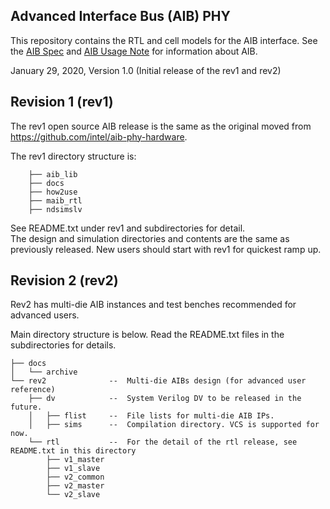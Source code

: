 ## Advanced Interface Bus (AIB) PHY
This repository contains the RTL and cell models for the AIB interface.  See the [AIB Spec](https://github.com/chipsalliance/aib-phy-hardware/blob/master/docs/AIB_Specification%201_2.pdf) and [AIB Usage Note](https://github.com/chipsalliance/aib-phy-hardware/blob/master/docs/AIB_Usage_Note_v1_2_1.pdf) for information about AIB.

January 29, 2020, Version 1.0 (Initial release of the rev1 and rev2)

## Revision 1 (rev1)
The rev1 open source AIB release is the same as the original moved from https://github.com/intel/aib-phy-hardware.

The rev1 directory structure is:                                    
```aib_phy_hardware
    ├── aib_lib
    ├── docs
    ├── how2use
    ├── maib_rtl
    ├── ndsimslv
```
See README.txt under rev1 and subdirectories for detail.                  
The design and simulation directories and contents are the same as previously released.
New users should start with rev1 for quickest ramp up.                                   

## Revision 2 (rev2)
Rev2 has multi-die AIB instances and test benches recommended for advanced users.

Main directory structure is below.  Read the README.txt files in the subdirectories for details.

```aib_phy_hardware
├── docs
│   └── archive
└── rev2              --  Multi-die AIBs design (for advanced user reference)
    ├── dv            --  System Verilog DV to be released in the future.
    │   ├── flist     --  File lists for multi-die AIB IPs.
    │   ├── sims      --  Compilation directory. VCS is supported for now.
    └── rtl           --  For the detail of the rtl release, see README.txt in this directory
        ├── v1_master
        ├── v1_slave
        ├── v2_common
        ├── v2_master
        └── v2_slave

